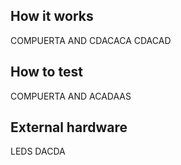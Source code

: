 <!---

This file is used to generate your project datasheet. Please fill in the information below and delete any unused
sections.

You can also include images in this folder and reference them in the markdown. Each image must be less than
512 kb in size, and the combined size of all images must be less than 1 MB.
-->

## How it works

COMPUERTA AND CDACACA CDACAD
## How to test

COMPUERTA AND  ACADAAS 
## External hardware

LEDS DACDA

